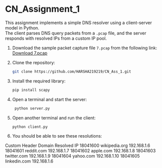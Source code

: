 # CN_Assignment_1

This assignment implements a simple DNS resolver using a client-server model in Python.  
The client parses DNS query packets from a `.pcap` file, and the server responds with resolved IPs from a custom IP pool.

1. Download the sample packet capture file `7.pcap` from the following link:  
   [Download 7.pcap](https://drive.google.com/drive/folders/1_LhhdsAA7miN91GcRTKOPZOWroQQNGWV)

2. Clone the repository:
   ```bash
   git clone https://github.com/HARSHA219219/CN_Ass_1.git

3. Install the required library:
   ```bash
   pip install scapy
4. Open a terminal and start the server:
   ```bash
    python server.py
5. Open another terminal and run the client:
   ```bash
   python client.py
6. You should be able to see these resolutions:

Custom Header	Domain	Resolved IP
18041600	wikipedia.org	192.168.1.6
18041601	reddit.com	192.168.1.7
18041602	apple.com	192.168.1.8
18041603	twitter.com	192.168.1.9
18041604	yahoo.com	192.168.1.10
18041605	linkedin.com	192.168.1.6
